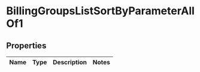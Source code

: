 

# BillingGroupsListSortByParameterAllOf1


## Properties

| Name | Type | Description | Notes |
|------------ | ------------- | ------------- | -------------|



